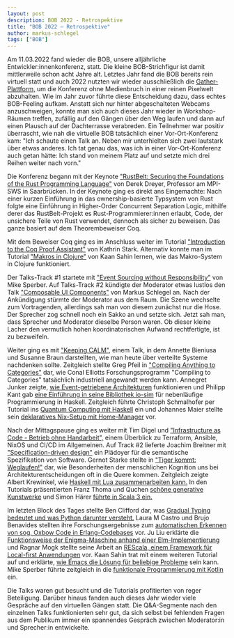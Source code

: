 ```yaml
---
layout: post
description: BOB 2022 - Retrospektive
title: "BOB 2022 – Retrospektive"
author: markus-schlegel
tags: ["BOB"]
---
```


Am 11.03.2022 fand wieder die BOB, unsere alljährliche
Entwickler:innenkonferenz, statt. Die kleine BOB-Strichfigur ist damit
mittlerweile schon acht Jahre alt. Letztes Jahr fand die BOB bereits
rein virtuell statt und auch 2022 nutzten wir wieder ausschließlich
die [Gather-Plattform,](https://gather.com) um die Konferenz ohne
Medienbruch in einer reinen Pixelwelt abzuhalten. Wie im Jahr zuvor
führte diese Entscheidung dazu, dass echtes BOB-Feeling aufkam.
Anstatt sich nur hinter abgeschalteten Webcams anzuschweigen, konnte
man sich auch dieses Jahr wieder in Workshop-Räumen treffen, zufällig
auf den Gängen über den Weg laufen und dann auf einen Plausch auf der
Dachterrasse verabreden. Ein Teilnehmer war positiv überrascht, wie nah
die virtuelle BOB tatsächlich einer Vor-Ort-Konferenz kam: "Ich
schaute einen Talk an. Neben mir unterhielten sich zwei lautstark über
etwas anderes. Ich tat genau das, was ich in einer Vor-Ort-Konferenz
auch getan hätte: Ich stand von meinem Platz auf und setzte mich drei
Reihen weiter nach vorn."

<!-- more start -->

Die Konferenz begann mit der Keynote ["RustBelt: Securing the
Foundations of the Rust Programming
Language"](https://bobkonf.de/2022/dreyer.html) von Derek Dreyer,
Professor am MPI-SWS in Saarbrücken. In der Keynote ging es direkt ans
Eingemachte: Nach einer kurzen Einführung in das ownership-basierte
Typsystem von Rust folgte eine Einführung in Higher-Order Concurrent
Separation Logic, mithilfe derer das RustBelt-Projekt es
Rust-Programmierer:innen erlaubt, Code, der unsichere Teile von Rust
verwendet, dennoch als sicher zu beweisen. Das ganze basiert auf dem
Theorembeweiser Coq.

Mit dem Beweiser Coq ging es im Anschluss weiter im Tutorial
["Introduction to the Coq Proof
Assistant"](https://bobkonf.de/2022/stark.html) von Kathrin Stark.
Alternativ konnte man im Tutorial ["Makros in
Clojure"](https://bobkonf.de/2022/sahin-clojure.html) von Kaan Sahin
lernen, wie das Makro-System in Clojure funktioniert.

Der Talks-Track #1 startete mit ["Event Sourcing without
Responsibility"](https://bobkonf.de/2022/sperber.html) von Mike
Sperber. Auf Talks-Track #2 kündigte der Moderator etwas lustlos den
Talk ["Composable UI
Components"](https://bobkonf.de/2022/schlegel.html) von Markus
Schlegel an. Nach der Ankündigung stürmte der Moderator aus dem Raum.
Die Szene wechselte zum Vortragenden, allerdings sah man von diesem
zunächst nur die Hose. Der Sprecher zog schnell noch ein Sakko an und
setzte sich. Jetzt sah man, dass Sprecher und Moderator dieselbe
Person waren. Ob dieser kleine Lacher den vermutlich hohen
koordinatorischen Aufwand rechtfertigte, ist zu bezweifeln.

Weiter ging es mit ["Keeping
CALM"](https://bobkonf.de/2022/braun-bieniusa.html), einem Talk, in dem
Annette Bieniusa und Susanne Braun darstellten, wie man heute über
verteilte Systeme nachdenken sollte. Zeitgleich stellte Greg Pfeil in
["Compiling Anything to
Categories"](https://bobkonf.de/2022/pfeil.html) dar, wie Conal
Elliotts Forschungsprogramm "Compiling to Categories" tatsächlich
industriell angewandt werden kann. Annegret Junker zeigte, [wie
Event-getriebene Architekturen](https://bobkonf.de/2022/junker.html)
funktionieren und Philipp Kant gab [eine Einführung in seine
Bibliothek io-sim](https://bobkonf.de/2022/kant.html) für nebenläufige
Programmierung in Haskell. Zeitgleich führte Christoph Schmalhofer per
Tutorial ins [Quantum Computing mit
Haskell](https://bobkonf.de/2022/schmalhofer.html) ein und Johannes
Maier stellte sein [deklaratives Nix-Setup mit
Home-Manager](https://bobkonf.de/2022/maier.html) vor.

Nach der Mittagspause ging es weiter mit Tim Digel und ["Infrastructure
as Code - Betrieb ohne
Handarbeit",](https://bobkonf.de/2022/digel.html) einem Überblick zu
Terraform, Ansible, NixOS und CI/CD im Allgemeinen. Auf Track #2
lieferte Joachim Breitner mit ["Specification-driven
design"](https://bobkonf.de/2022/breitner.html) ein Plädoyer für die
semantische Spezifikation von Software. Gernot Starke stellte in
["Tiger kommt: Weglaufen!"](https://bobkonf.de/2022/starke.html) dar,
wie Besonderheiten der menschlichen Kognition uns bei
Architekturentscheidungen oft in die Quere kommen. Zeitgleich zeigte
Albert Krewinkel, wie [Haskell mit Lua zusammenarbeiten
kann.](https://bobkonf.de/2022/krewinkel.html) In den Tutorials präsentierten
Franz Thoma und Quchen [schöne generative
Kunstwerke](https://bobkonf.de/2022/quchen-thoma.html) und Simon Härer
[führte in Scala 3 ein.](https://bobkonf.de/2022/haerer.html)

Im letzten Block des Tages stellte Ben Clifford dar, was [Gradual
Typing bedeutet und was Python darunter
versteht.](https://bobkonf.de/2022/clifford.html) Laura M Castro und
Brujo Benavides stellten ihre Forschungsergebnisse zum [automatischen
Erkennen von sog. Oxbow Code in
Erlang-Codebases](https://bobkonf.de/2022/castro-brujo.html) vor. Ju
Liu erklärte die [Funktionsweise der Enigma-Maschine anhand einer
Elm-Implementierung](https://bobkonf.de/2022/liu.html) und Ragnar Mogk
stellte seine Arbeit an [REScala, einem Framework für Local-first
Anwendungen](https://bobkonf.de/2022/mogk.html) vor. Kaan Sahin trat
mit einem weiteren Tutorial auf und erklärte, [wie Emacs die Lösung für
beliebige Probleme](https://bobkonf.de/2022/sahin-emacs.html) sein kann.
Mike Sperber führte zeitgleich in die [funktionale Programmierung mit
Kotlin](https://bobkonf.de/2022/sperber-kotlin.html) ein.

Die Talks waren gut besucht und die Tutorials profitierten von reger
Beteiligung. Darüber hinaus fanden auch dieses Jahr wieder viele
Gespräche auf den virtuellen Gängen statt. Die Q&A-Segmente nach den
einzelnen Talks funktionierten sehr gut, da sich selbst bei fehlenden
Fragen aus dem Publikum immer ein spannendes Gespräch zwischen
Moderator:in und Sprecher:in entwickelte.
